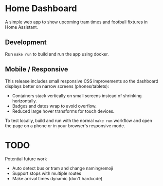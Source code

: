 # Home Dashboard
A simple web app to show upcoming tram times and football fixtures in Home Assistant.

## Development
Run `make run` to build and run the app using docker.

## Mobile / Responsive

This release includes small responsive CSS improvements so the dashboard displays better on narrow screens (phones/tablets):

- Containers stack vertically on small screens instead of shrinking horizontally.
- Badges and dates wrap to avoid overflow.
- Reduced large hover transforms for touch devices.

To test locally, build and run with the normal `make run` workflow and open the page on a phone or in your browser's responsive mode.

# TODO
Potential future work
- Auto detect bus or tram and change naming/emoji
- Support stops with multiple routes
- Make arrival times dynamic (don't hardcode)


